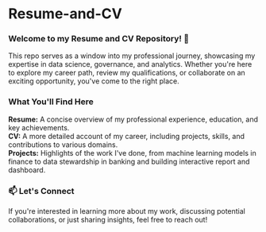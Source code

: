 # Resume-and-CV
### Welcome to my Resume and CV Repository! 🌟
This repo serves as a window into my professional journey, showcasing my expertise in data science, governance, and analytics. Whether you're here to explore my career path, review my qualifications, or collaborate on an exciting opportunity, you've come to the right place.

### What You'll Find Here
**Resume:** A concise overview of my professional experience, education, and key achievements.<br>
**CV:** A more detailed account of my career, including projects, skills, and contributions to various domains.<br>
**Projects:** Highlights of the work I've done, from machine learning models in finance to data stewardship in banking and building interactive report and dashboard.<br>


### 📫 Let's Connect
If you're interested in learning more about my work, discussing potential collaborations, or just sharing insights, feel free to reach out!


